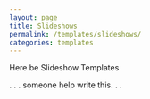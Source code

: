 ```yaml
---
layout: page
title: Slideshows
permalink: /templates/slideshows/
categories: templates
---
```


Here be Slideshow Templates

. . . someone help write this. . .